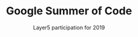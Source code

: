 ---
layout: gsoc
title: "Google Summer of Code"
permalink: /programs/gsoc/2019
excerpt: "Layer5 Community - Google Summer of Code 2019"
image: images/programs/gsoc.png
thumbnail: images/program/gsoc.svg
link: /programs/gsoc/2019

subtitle: "Layer5 participation for 2019"

description: |
  Layer5 community represents the largest collection of cloud native management integrations in the world.
  We build projects to provide learning environments, deployment and operational best practices, performance benchmarks,
  create documentation, share networking opportunities, and more.  Our shared commitment to the open source spirit pushes Layer5 projects forward. New members are always welcome.
  Layer5 projects are open source software. Anyone can download, use, work on, and share it with others.
  It's built on principles like collaboration, globalism, and innovation. Layer5 projects are distributed under the terms of Apache v2.
  The key component of these projects is our Community. This community, which you will join as a participant in Google Summer of Code,
  is improving the world of diverse cloud native systems. Your contributions will affect people you've never met.  The Layer5 community includes software engineers, researchers, students, artists, system administrators, operators and web designers — all of whom
  will be happy to help you get started.
  We believe that all contributors should expect and be part of a safe and friendly environment for constructive contribution.
projects_title: "GSoC 2019 Projects"
projects:
  - title: "Project 1: Meshery"
    description: |
      Meshery is the cloud native manager for lifecycle, configuration and performance management of Kubernetes clusters and any workload.
      See [Meshery](/) for more information.
    outcomes:
      - "Improved lifecycle management for Kubernetes workloads."
      - "Implementation of Meshery's performance benchmarking system."
    skills: "Golang, JavaScript, Kubernetes"
    size: "large (~350 hour project)"
    mentors:
      - name: "Lee Calcote"
        link: "https://twitter.com/lcalcote"
      - name: "Girish Ranganathan"
        link: "https://twitter.com/ingenious_G"
    issue: "https://github.com/meshery/meshery/issues"

  - title: "Project 2: Linkerd and Envoy"
    description: |
      Linkerd is an ultralight service mesh for Kubernetes and beyond: [Linkerd](https://linkerd.io). Envoy is an open source edge and service proxy,
      designed for cloud-native applications: [Envoy](https://www.envoyproxy.io).
    outcomes:
      - "Evaluated capabilities of Linkerd and Envoy as Layer5 integrations."
      - "Support for each within Meshery's model representation."
    skills: "Golang, JavaScript, Kubernetes"
    size: "medium (~175 hour project)"
    mentors:
      - name: "Lee Calcote"
        link: "https://twitter.com/lcalcote"
      - name: "Girish Ranganathan"
        link: "https://twitter.com/ingenious_G"
    issue: "https://github.com/envoyproxy/envoy/issues/5536"

  - title: "Project 3: Benchmarks for Linkerd and Envoy"
    description: |
      Linkerd, like other service meshes, is plagued by the question of adopters asking: "what's the performance overhead of the service mesh?".
      Envoy does not publish performance test results (see [How fast is Envoy](https://www.envoyproxy.io/docs/envoy/latest/faq/performance/how_fast_is_envoy)).
      This project will build a multi-mesh performance benchmarking tool for comparing Linkerd, Envoy, and other service meshes.
    outcomes:
      - "Creation of a benchmark tool to evaluate and compare performance across service meshes."
      - "Published results on service mesh overhead, focusing on Linkerd and Envoy."
    skills: "Golang, JavaScript, Kubernetes"
    size: "medium (~175 hour project)"
    mentors:
      - name: "Lee Calcote"
        link: "https://twitter.com/lcalcote"
      - name: "Girish Ranganathan"
        link: "https://twitter.com/ingenious_G"
    issue: "https://discourse.linkerd.io/t/linkerd-performance/146"
---